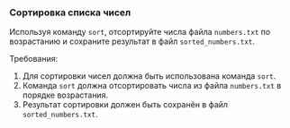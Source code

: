 
### Сортировка списка чисел

Используя команду `sort`, отсортируйте числа файла `numbers.txt` по возрастанию и сохраните результат в файл `sorted_numbers.txt`.

Требования:
1. Для сортировки чисел должна быть использована команда `sort`.
2. Команда `sort` должна отсортировать числа из файла `numbers.txt` в порядке возрастания.
3. Результат сортировки должен быть сохранён в файл `sorted_numbers.txt`.